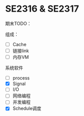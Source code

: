 # SE2316 & SE2317

期末TODO：

组成：

- [ ] Cache
- [ ] 链接link
- [ ] 内存VM

系统软件

- [ ] process
- [x] Signal
- [ ] I/O
- [ ] 网络编程
- [ ] 并发编程
- [x] Schedule调度